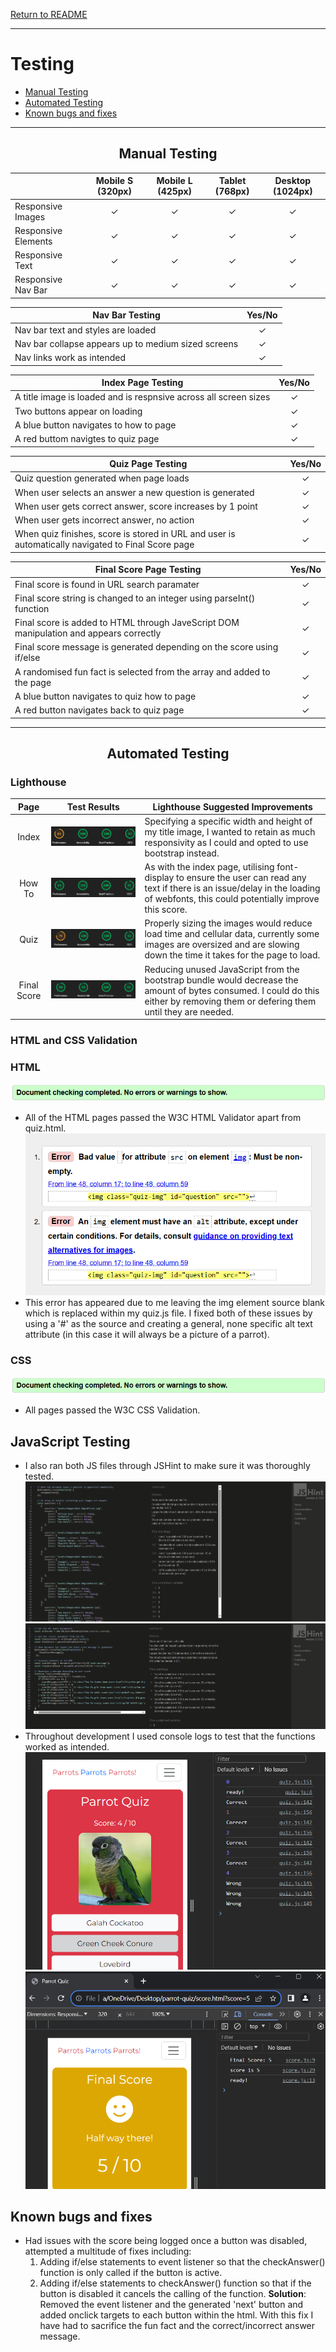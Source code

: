 [Return to README](https://github.com/lrchnnng/parrot-quiz/blob/main/README.md)

---
# Testing <!-- omit in toc -->
- [Manual Testing](#manual-testing)
- [Automated Testing](#automated-testing)
- [Known bugs and fixes](#known-bugs-and-fixes)

---

<div align="center">

## Manual Testing

</div>

| | Mobile S (320px)| Mobile L (425px)| Tablet (768px) | Desktop (1024px)|
|---|:---:|:---:|:---:|:---:|
|Responsive Images|✓|✓|✓|✓|
|Responsive Elements|✓|✓|✓|✓|
|Responsive Text|✓|✓|✓|✓|
|Responsive Nav Bar|✓|✓|✓|✓|

|Nav Bar Testing|Yes/No|
|---|:---:|
|Nav bar text and styles are loaded|✓|
|Nav bar collapse appears up to medium sized screens|✓|
|Nav links work as intended|✓|

|Index Page Testing|Yes/No|
|---|:---:|
|A title image is loaded and is respnsive across all screen sizes|✓|
|Two buttons appear on loading|✓|
|A blue button navigates to how to page|✓|
|A red buttom navigtes to quiz page|✓| 

|Quiz Page Testing|Yes/No|
|---|:---:|
|Quiz question generated when page loads|✓|
|When user selects an answer a new question is generated|✓|
|When user gets correct answer, score increases by 1 point|✓|
|When user gets incorrect answer, no action|✓|
|When quiz finishes, score is stored in URL and user is automatically navigated to Final Score page|✓|

|Final Score Page Testing|Yes/No|
|---|:---:|
|Final score is found in URL search paramater|✓|
|Final score string is changed to an integer using parseInt() function|✓|
|Final score is added to HTML through JaveScript DOM manipulation and appears correctly|✓|
|Final score message is generated depending on the score using if/else|✓|
|A randomised fun fact is selected from the array and added to the page|✓|
|A blue button navigates to quiz how to page|✓|
|A red button navigates back to quiz page|✓| <!-- omit in toc -->
---

<div align="center">

## Automated Testing

</div>

 ### Lighthouse <!-- omit in toc -->

| Page | Test Results | Lighthouse Suggested Improvements |
|:---:|---|---|
|Index|![Index Lighthouse testing](assets/images/readme-img/index-lighthouse.png)|Specifying a specific width and height of my title image, I wanted to retain as much responsivity as I could and opted to use bootstrap instead.|
|How To|![How To Lighthouse testing](assets/images/readme-img/how-to-lighthouse.png)|As with the index page, utilising font-display to ensure the user can read any text if there is an issue/delay in the loading of webfonts, this could potentially improve this score.|
|Quiz|![Quiz Lighthouse testing](assets/images/readme-img/quiz-lighthouse.png)|Properly sizing the images would reduce load time and cellular data, currently some images are oversized and are slowing down the time it takes for the page to load.|
|Final Score|![Score Lighthouse testing](assets/images/readme-img/score-lighthouse.png)|Reducing unused JavaScript from the bootstrap bundle would decrease the amount of bytes consumed. I could do this either by removing them or defering them until they are needed.|

### HTML and CSS Validation <!-- omit in toc -->
### HTML <!-- omit in toc -->
![HTML Validation](assets/images/readme-img/html-validation.png)
- All of the HTML pages passed the W3C HTML Validator apart from quiz.html.
![HTML Validation](assets/images/readme-img/html-error.png)
- This error has appeared due to me leaving the img element source blank which is replaced within my quiz.js file. I fixed both of these issues by using a '#' as the source and creating a general, none specific alt text attribute (in this case it will always be a picture of a parrot). 
### CSS <!-- omit in toc -->
![CSS Validation](assets/images/readme-img/html-validation.png)
- All pages passed the W3C CSS Validation.
    
## JavaScript Testing <!-- omit in toc -->
* I also ran both JS files through JSHint to make sure it was thoroughly tested.
 ![JSHint Testing](assets/images/readme-img/jshint-quiz.png)
 ![JSHint Testing](assets/images/readme-img/jshint-score.png)
* Throughout development I used console logs to test that the functions worked as intended.
 ![quiz.js console](assets/images/readme-img/quiz-console.png)
 ![score.js console](assets/images/readme-img/score-console.png)

 ## Known bugs and fixes 
  * Had issues with the score being logged once a button was disabled, attempted a multitude of fixes including:
    1. Adding if/else statements to event listener so that the checkAnswer() function is only called if the button is active.
    2. Adding if/else statements to checkAnswer() function so that if the button is disabled it cancels the calling of the function.
    **Solution**: Removed the event listener and the generated 'next' button and added onclick targets to each button within the html. With this fix I have had to sacrifice the fun fact and the correct/incorrect answer message.
